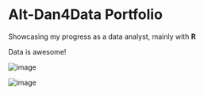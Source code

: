 Alt-Dan4Data Portfolio
======================
Showcasing my progress as a data analyst, mainly with **R**

Data is awesome!

![image](https://i.redditmedia.com/A-1pdAeCklVAyZi5k6PB5hR-qFJn7VOsNN7y7aKz_rw.jpg)

![image](https://i.imgur.com/GtIzEok.gif)
